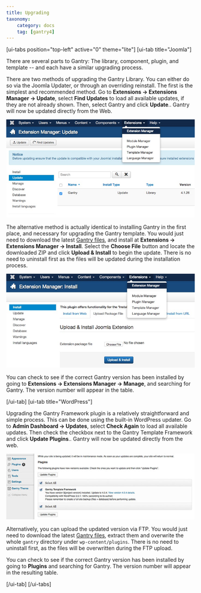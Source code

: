 ```yaml
---
title: Upgrading
taxonomy:
    category: docs
    tag: [gantry4]
---
```


[ui-tabs position="top-left" active="0" theme="lite"]
[ui-tab title="Joomla"]

There are several parts to Gantry: The library, component, plugin, and template -- and each have a similar upgrading process.

There are two methods of upgrading the Gantry Library. You can either do so via the Joomla Updater, or through an overriding reinstall. The first is the simplest and recommended method. Go to **Extensions → Extensions Manager → Update**, select **Find Updates** to load all available updates, if they are not already shown. Then, select Gantry and click **Update**.. Gantry will now be updated directly from the Web.

![](upgrading-update_j.jpg?classes=shadow,border) 

The alternative method is actually identical to installing Gantry in the first place, and necessary for upgrading the Gantry template. You would just need to download the latest [Gantry files](http://code.google.com/p/gantry-framework/downloads/list?can=3&q=platform%3DJoomla25), and install at **Extensions → Extensions Manager → Install**. Select the **Choose File** button and locate the downloaded ZIP and click **Upload & Install** to begin the update. There is no need to uninstall first as the files will be updated during the installation process.

![](upgrading-reinstall_j.jpg?classes=shadow,border) 

You can check to see if the correct Gantry version has been installed by going to **Extensions → Extensions Manager → Manage**, and searching for Gantry. The version number will appear in the table.

[/ui-tab]
[ui-tab title="WordPress"]

Upgrading the Gantry Framework plugin is a relatively straightforward and simple process. This can be done using the built-in WordPress updater. Go to **Admin Dashboard → Updates**, select **Check Again** to load all available updates. Then check the checkbox next to the Gantry Template Framework and click **Update Plugins**.. Gantry will now be updated directly from the web.

![](upgrading-update_wp.jpg?classes=shadow,border) 

Alternatively, you can upload the updated version via FTP. You would just need to download the latest [Gantry files](http://code.google.com/p/gantry-framework/downloads/list?can=3&q=platform%3DWordPress), extract them and overwrite the whole `gantry` directory under `wp-content/plugins`. There is no need to uninstall first, as the files will be overwritten during the FTP upload.

You can check to see if the correct Gantry version has been installed by going to **Plugins** and searching for Gantry. The version number will appear in the resulting table.

[/ui-tab]
[/ui-tabs]
